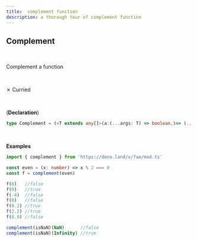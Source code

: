 ```yaml
---
title:  complement function
description: a thorough tour of complement function
---
```

## Complement 
<br>

Complement a function

<br>

&cross; Curried

<br>

(**Declaration**)

```typescript
type Complement = (<T extends any[]>(a:(...args: T) => boolean,)=> (...args: T) => boolean)
```
<br>

**Examples**
```typescript
import { complement } from 'https://deno.land/x/fae/mod.ts'

const even = (x: number) => x % 2 === 0
const f = complement(even)

f(8)   //false
f(9)   //true
f(-4)  //false
f(0)   //false
f(0.2) //true
f(2.2) //true
f(8.0) //false

complement(isNaN)(NaN)      //false
complement(isNaN)(Infinity) //true
```
